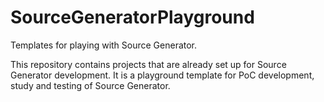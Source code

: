 # SourceGeneratorPlayground
Templates for playing with Source Generator.

This repository contains projects that are already set up for Source Generator development.
It is a playground template for PoC development, study and testing of Source Generator.
